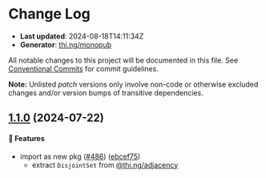 # Change Log

- **Last updated**: 2024-08-18T14:11:34Z
- **Generator**: [thi.ng/monopub](https://thi.ng/monopub)

All notable changes to this project will be documented in this file.
See [Conventional Commits](https://conventionalcommits.org/) for commit guidelines.

**Note:** Unlisted _patch_ versions only involve non-code or otherwise excluded changes
and/or version bumps of transitive dependencies.

## [1.1.0](https://github.com/thi-ng/umbrella/tree/@thi.ng/disjoint-set@1.1.0) (2024-07-22)

#### 🚀 Features

- import as new pkg ([#486](https://github.com/thi-ng/umbrella/issues/486)) ([ebcef75](https://github.com/thi-ng/umbrella/commit/ebcef75))
  - extract `DisjointSet` from [@thi.ng/adjacency](https://github.com/thi-ng/umbrella/tree/main/packages/adjacency)

